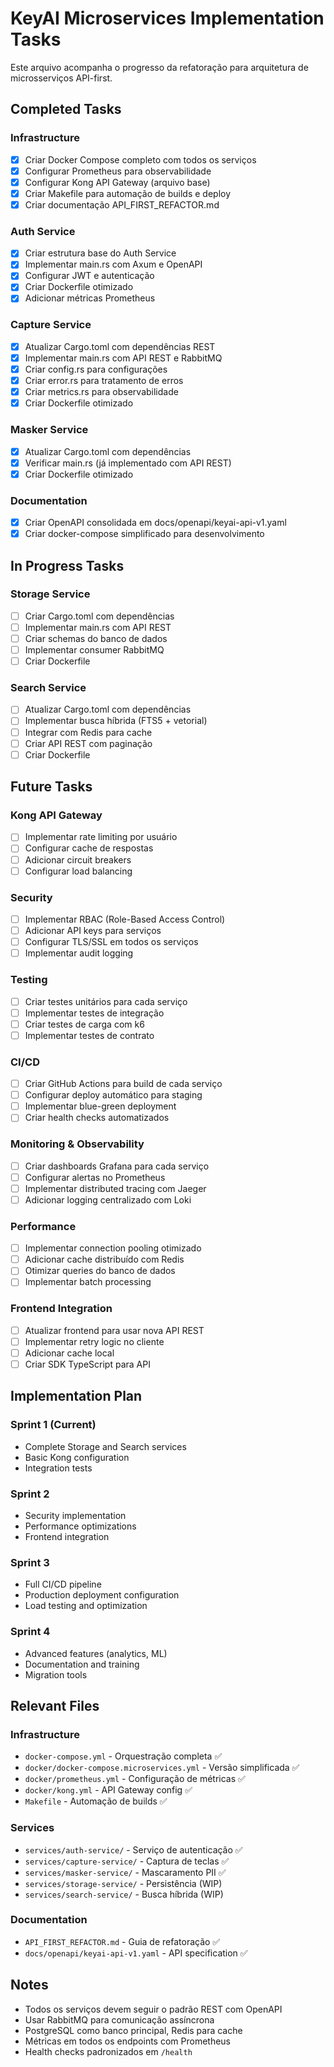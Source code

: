 # KeyAI Microservices Implementation Tasks

Este arquivo acompanha o progresso da refatoração para arquitetura de microsserviços API-first.

## Completed Tasks

### Infrastructure
- [x] Criar Docker Compose completo com todos os serviços
- [x] Configurar Prometheus para observabilidade
- [x] Configurar Kong API Gateway (arquivo base)
- [x] Criar Makefile para automação de builds e deploy
- [x] Criar documentação API_FIRST_REFACTOR.md

### Auth Service
- [x] Criar estrutura base do Auth Service
- [x] Implementar main.rs com Axum e OpenAPI
- [x] Configurar JWT e autenticação
- [x] Criar Dockerfile otimizado
- [x] Adicionar métricas Prometheus

### Capture Service
- [x] Atualizar Cargo.toml com dependências REST
- [x] Implementar main.rs com API REST e RabbitMQ
- [x] Criar config.rs para configurações
- [x] Criar error.rs para tratamento de erros
- [x] Criar metrics.rs para observabilidade
- [x] Criar Dockerfile otimizado

### Masker Service
- [x] Atualizar Cargo.toml com dependências
- [x] Verificar main.rs (já implementado com API REST)
- [x] Criar Dockerfile otimizado

### Documentation
- [x] Criar OpenAPI consolidada em docs/openapi/keyai-api-v1.yaml
- [x] Criar docker-compose simplificado para desenvolvimento

## In Progress Tasks

### Storage Service
- [ ] Criar Cargo.toml com dependências
- [ ] Implementar main.rs com API REST
- [ ] Criar schemas do banco de dados
- [ ] Implementar consumer RabbitMQ
- [ ] Criar Dockerfile

### Search Service
- [ ] Atualizar Cargo.toml com dependências
- [ ] Implementar busca híbrida (FTS5 + vetorial)
- [ ] Integrar com Redis para cache
- [ ] Criar API REST com paginação
- [ ] Criar Dockerfile

## Future Tasks

### Kong API Gateway
- [ ] Implementar rate limiting por usuário
- [ ] Configurar cache de respostas
- [ ] Adicionar circuit breakers
- [ ] Configurar load balancing

### Security
- [ ] Implementar RBAC (Role-Based Access Control)
- [ ] Adicionar API keys para serviços
- [ ] Configurar TLS/SSL em todos os serviços
- [ ] Implementar audit logging

### Testing
- [ ] Criar testes unitários para cada serviço
- [ ] Implementar testes de integração
- [ ] Criar testes de carga com k6
- [ ] Implementar testes de contrato

### CI/CD
- [ ] Criar GitHub Actions para build de cada serviço
- [ ] Configurar deploy automático para staging
- [ ] Implementar blue-green deployment
- [ ] Criar health checks automatizados

### Monitoring & Observability
- [ ] Criar dashboards Grafana para cada serviço
- [ ] Configurar alertas no Prometheus
- [ ] Implementar distributed tracing com Jaeger
- [ ] Adicionar logging centralizado com Loki

### Performance
- [ ] Implementar connection pooling otimizado
- [ ] Adicionar cache distribuído com Redis
- [ ] Otimizar queries do banco de dados
- [ ] Implementar batch processing

### Frontend Integration
- [ ] Atualizar frontend para usar nova API REST
- [ ] Implementar retry logic no cliente
- [ ] Adicionar cache local
- [ ] Criar SDK TypeScript para API

## Implementation Plan

### Sprint 1 (Current)
- Complete Storage and Search services
- Basic Kong configuration
- Integration tests

### Sprint 2
- Security implementation
- Performance optimizations
- Frontend integration

### Sprint 3
- Full CI/CD pipeline
- Production deployment configuration
- Load testing and optimization

### Sprint 4
- Advanced features (analytics, ML)
- Documentation and training
- Migration tools

## Relevant Files

### Infrastructure
- `docker-compose.yml` - Orquestração completa ✅
- `docker/docker-compose.microservices.yml` - Versão simplificada ✅
- `docker/prometheus.yml` - Configuração de métricas ✅
- `docker/kong.yml` - API Gateway config ✅
- `Makefile` - Automação de builds ✅

### Services
- `services/auth-service/` - Serviço de autenticação ✅
- `services/capture-service/` - Captura de teclas ✅
- `services/masker-service/` - Mascaramento PII ✅
- `services/storage-service/` - Persistência (WIP)
- `services/search-service/` - Busca híbrida (WIP)

### Documentation
- `API_FIRST_REFACTOR.md` - Guia de refatoração ✅
- `docs/openapi/keyai-api-v1.yaml` - API specification ✅

## Notes

- Todos os serviços devem seguir o padrão REST com OpenAPI
- Usar RabbitMQ para comunicação assíncrona
- PostgreSQL como banco principal, Redis para cache
- Métricas em todos os endpoints com Prometheus
- Health checks padronizados em `/health` 